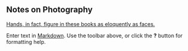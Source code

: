 ## Notes on Photography

[Hands, in fact, figure in these books as eloquently as faces.](http://www.americansuburbx.com/2010/10/review-paul-graham-shimmer-of.html)


Enter text in [Markdown](http://daringfireball.net/projects/markdown/). Use the toolbar above, or click the **?** button for formatting help.
